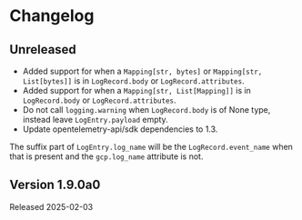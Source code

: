 # Changelog

## Unreleased

- Added support for when a `Mapping[str, bytes]` or `Mapping[str, List[bytes]]` is in `LogRecord.body` or `LogRecord.attributes`.
- Added support for when a `Mapping[str, List[Mapping]]` is in `LogRecord.body` or `LogRecord.attributes`.
- Do not call `logging.warning` when `LogRecord.body` is of None type, instead leave `LogEntry.payload` empty.
- Update opentelemetry-api/sdk dependencies to 1.3.

The suffix part of `LogEntry.log_name` will be the `LogRecord.event_name` when
that is present and the `gcp.log_name` attribute is not.

## Version 1.9.0a0

Released 2025-02-03
